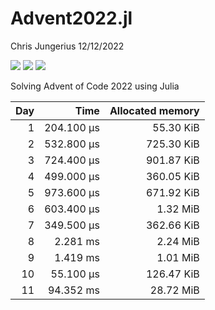 Advent2022.jl
================
Chris Jungerius
12/12/2022

![](https://img.shields.io/badge/day%20📅-12-blue.png)
![](https://img.shields.io/badge/stars%20⭐-22-yellow.png)
![](https://img.shields.io/badge/days%20completed-11-red.png)  

Solving Advent of Code 2022 using Julia

| Day |       Time | Allocated memory |
|----:|-----------:|-----------------:|
|   1 | 204.100 μs |        55.30 KiB |
|   2 | 532.800 μs |       725.30 KiB |
|   3 | 724.400 μs |       901.87 KiB |
|   4 | 499.000 μs |       360.05 KiB |
|   5 | 973.600 μs |       671.92 KiB |
|   6 | 603.400 μs |         1.32 MiB |
|   7 | 349.500 μs |       362.66 KiB |
|   8 |   2.281 ms |         2.24 MiB |
|   9 |   1.419 ms |         1.01 MiB |
|  10 |  55.100 μs |       126.47 KiB |
|  11 |  94.352 ms |        28.72 MiB |
